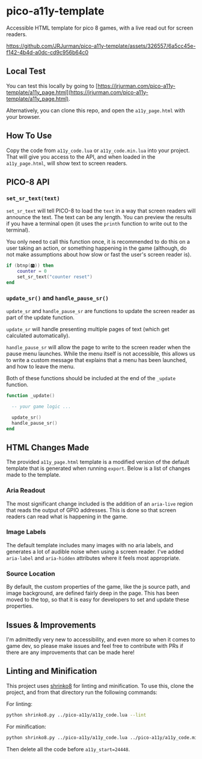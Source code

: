 # pico-a11y-template
Accessible HTML template for pico 8 games, with a live read out for screen readers.

https://github.com/JRJurman/pico-a11y-template/assets/326557/6a5cc45e-f142-4b4d-a0dc-cd9c956b64c0

## Local Test
You can test this locally by going to
[https://jrjurman.com/pico-a11y-template/a11y_page.html](https://jrjurman.com/pico-a11y-template/a11y_page.html).

Alternatively, you can clone this repo, and open the `a11y_page.html` with your browser.

## How To Use
Copy the code from `a11y_code.lua` or `a11y_code.min.lua` into your project. That will give you access to the API, and when loaded in the `a11y_page.html`, will show text to screen readers.

## PICO-8 API

### `set_sr_text(text)`
`set_sr_text` will tell PICO-8 to load the `text` in a way that screen readers will announce the text.
The text can be any length. You can preview the results if you have a terminal open (it uses the `printh` function to write out to the terminal).

You only need to call this function once, it is recommended to do this on a user taking an action, or something happening in the game (although, do not make assumptions about how slow or fast the user's screen reader is).

```lua
if (btnp(🅾️)) then
    counter = 0
    set_sr_text("counter reset")
end
```

### `update_sr()` and `handle_pause_sr()`
`update_sr` and `handle_pause_sr` are functions to update the screen reader as part of the update function.

`update_sr` will handle presenting multiple pages of text (which get calculated automatically).

`handle_pause_sr` will allow the page to write to the screen reader when the pause menu launches. While the menu itself is not accessible, this allows us to write a custom message that explains that a menu has been launched, and how to leave the menu.

Both of these functions should be included at the end of the `_update` function.

```lua
function _update()

  -- your game logic ...

  update_sr()
  handle_pause_sr()
end
```

## HTML Changes Made
The provided `a11y_page.html` template is a modified version of the default
template that is generated when running `export`. Below is a list of changes
made to the template.

### Aria Readout
The most significant change included is the addition of an `aria-live` region
that reads the output of GPIO addresses. This is done so that screen readers
can read what is happening in the game.

### Image Labels
The default template includes many images with no aria labels, and generates a
lot of audible noise when using a screen reader. I've added `aria-label` and
`aria-hidden` attributes where it feels most appropriate.

### Source Location
By default, the custom properties of the game, like the js source path, and
image background, are defined fairly deep in the page. This has been moved to
the top, so that it is easy for developers to set and update these properties.

## Issues & Improvements
I'm admittedly very new to accessibility, and even more so when it comes to
game dev, so please make issues and feel free to contribute with PRs if there
are any improvements that can be made here!

## Linting and Minification

This project uses [shrinko8](https://github.com/thisismypassport/shrinko8) for linting and minification.
To use this, clone the project, and from that directory run the following commands:

For linting:
```sh
python shrinko8.py ../pico-a11y/a11y_code.lua --lint
```

For minification:
```sh
python shrinko8.py ../pico-a11y/a11y_code.lua ../pico-a11y/a11y_code.min.lua --minify-safe-only --no-minify-rename
```

Then delete all the code before `a11y_start=24448`.
